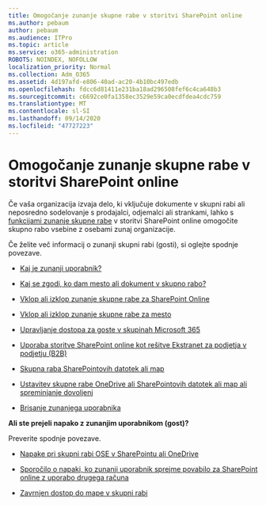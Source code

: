 ```yaml
---
title: Omogočanje zunanje skupne rabe v storitvi SharePoint online
ms.author: pebaum
author: pebaum
ms.audience: ITPro
ms.topic: article
ms.service: o365-administration
ROBOTS: NOINDEX, NOFOLLOW
localization_priority: Normal
ms.collection: Adm_O365
ms.assetid: 4d197afd-e806-40ad-ac20-4b10bc497edb
ms.openlocfilehash: fdcc6d81411e231ba18ad296508fef6c4ca648b3
ms.sourcegitcommit: c6692ce0fa1358ec3529e59ca0ecdfdea4cdc759
ms.translationtype: MT
ms.contentlocale: sl-SI
ms.lasthandoff: 09/14/2020
ms.locfileid: "47727223"
---
```

# <a name="enable-external-sharing-in-sharepoint-online"></a>Omogočanje zunanje skupne rabe v storitvi SharePoint online

Če vaša organizacija izvaja delo, ki vključuje dokumente v skupni rabi ali neposredno sodelovanje s prodajalci, odjemalci ali strankami, lahko s [funkcijami zunanje skupne rabe](https://docs.microsoft.com/sharepoint/external-sharing-overview) v storitvi SharePoint online omogočite skupno rabo vsebine z osebami zunaj organizacije.

Če želite več informacij o zunanji skupni rabi (gosti), si oglejte spodnje povezave.

- [Kaj je zunanji uporabnik?](https://docs.microsoft.com/sharepoint/external-sharing-overview#what-is-an-external-user)

- [Kaj se zgodi, ko dam mesto ali dokument v skupno rabo?](https://docs.microsoft.com/sharepoint/external-sharing-overview#what-happens-when-i-share-a-site-or-document)

- [Vklop ali izklop zunanje skupne rabe za SharePoint Online](https://docs.microsoft.com/sharepoint/turn-external-sharing-on-or-off)

- [Vklop ali izklop zunanje skupne rabe za mesto](https://docs.microsoft.com/sharepoint/change-external-sharing-site)

- [Upravljanje dostopa za goste v skupinah Microsoft 365](https://docs.microsoft.com/microsoft-365/admin/create-groups/manage-guest-access-in-groups)

- [Uporaba storitve SharePoint online kot rešitve Ekstranet za podjetja v podjetju (B2B)](https://docs.microsoft.com/sharepoint/create-b2b-extranet)

- [Skupna raba SharePointovih datotek ali map](https://support.office.com/article/share-sharepoint-files-or-folders-1fe37332-0f9a-4719-970e-d2578da4941c)

- [Ustavitev skupne rabe OneDrive ali SharePointovih datotek ali map ali spreminjanje dovoljenj](https://support.office.com/article/stop-sharing-onedrive-or-sharepoint-files-or-folders-or-change-permissions-0a36470f-d7fe-40a0-bd74-0ac6c1e13323)

- [Brisanje zunanjega uporabnika](https://docs.microsoft.com/sharepoint/remove-users#delete-a-guest-from-the-microsoft-365-admin-center)

**Ali ste prejeli napako z zunanjim uporabnikom (gost)?**

Preverite spodnje povezave. 

- [Napake pri skupni rabi OSE v SharePointu ali OneDrive](https://docs.microsoft.com/sharepoint/sharepoint-onedrive-error-message)

- [Sporočilo o napaki, ko zunanji uporabnik sprejme povabilo za SharePoint online z uporabo drugega računa](https://docs.microsoft.com/sharepoint/support/sharing-and-permissions/error-when-external-user-accepts-an-invitation-by-using-another-account)

- [Zavrnjen dostop do mape v skupni rabi](https://docs.microsoft.com/sharepoint/support/sharing-and-permissions/cannot-access-shared-folder)
